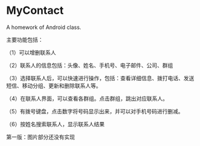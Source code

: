 # MyContact
A homework of Android class.

主要功能包括：

（1）可以增删联系人

（2）联系人的信息包括：头像、姓名、手机号、电子邮件、公司、群组

（3）选择联系人后，可以快速进行操作，包括：查看详细信息、拨打电话、发送短信、移动分组、更新和删除联系人等。

（4）在联系人界面，可以查看各群组。点击群组，跳出对应联系人。

（5）有拨号键盘，点击数字将号码显示出来，并可以对手机号码进行删减。

（6）按姓名搜索联系人，显示联系人结果

第一版：图片部分还没有实现

